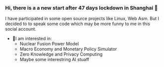### Hi, there is a a new start after 47 days lockdown in Shanghai 👋
I have participated in  some open source projects like Linux, Web Asm. But I decided to to speak some code which may be more funny to me in this social account.
- 🤔I am interested in:
  - Nuclear Fusion Power Model
  - Macro Economy and Monetary Policy Simulator
  - Zero Knowledge and Privacy Computing
  - Maybe some interestring AI stuaff

<!-- <img align="right" src="https://github-readme-stats.vercel.app/api?username=aseaday&count_private=true&show_icons=true&theme=vue" /> -->

<!--
**aseaday/aseaday** is a ✨ _special_ ✨ repository because its `README.md` (this file) appears on your GitHub profile.

Here are some ideas to get you started:

- 🔭 I’m currently working on ...
- 🌱 I’m currently learning ...
- 👯 I’m looking to collaborate on ...
- 🤔 I’m looking for help with ...
- 💬 Ask me about ...
- 📫 How to reach me: ...
- 😄 Pronouns: ...
- ⚡ Fun fact: ...
-->

